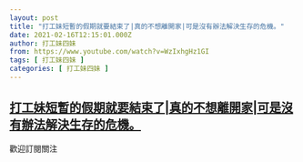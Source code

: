 ```yaml
---
layout: post
title: "打工妹短暫的假期就要結束了|真的不想離開家|可是沒有辦法解決生存的危機。"
date: 2021-02-16T12:15:01.000Z
author: 打工妹四妹
from: https://www.youtube.com/watch?v=WzIxhgHz1GI
tags: [ 打工妹四妹 ]
categories: [ 打工妹四妹 ]
---
```

<!--1613477701000-->
[打工妹短暫的假期就要結束了|真的不想離開家|可是沒有辦法解決生存的危機。](https://www.youtube.com/watch?v=WzIxhgHz1GI)
------

<div>
歡迎訂閱關注
</div>
